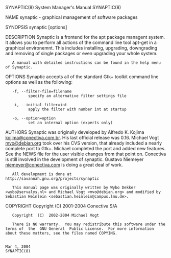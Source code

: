 SYNAPTIC(8)                                                                                                                                     System Manager's Manual                                                                                                                                     SYNAPTIC(8)

NAME
       synaptic - graphical management of software packages

SYNOPSIS
       synaptic [options]

DESCRIPTION
       Synaptic is a frontend for the apt package managent system.  It allows you to perform all actions of the command line tool apt-get in a graphical environemnt. This includes installing, upgrading, downgrading  and removing of single packages or even upgrading your whole system.

       A manual with detailed instructions can be found in the help menu of Synaptic.

OPTIONS
       Synaptic accepts all of the standard Gtk+ toolkit command line options as well as the following:

       -f, --filter-file=filename
              specify an alternative filter settings file

       -i, --initial-filter=int
              apply the filter with number int at startup

       -o, --option=option
              set an internal option (experts only)

AUTHORS
       Synaptic  was  originally  developed by Alfredo K. Kojima <kojima@conectiva.com.br>. His last official release was 0.16. Michael Vogt <mvo@debian.org> took over his CVS version, that already included a nearly complete port to Gtk+. Michael completed the port and added new features. See the NEWS file for
       the user visible changes from that point on. Conectiva is still involved in the development of synaptic. Gustavo Niemeyer <niemeyer@conectiva.com> is doing a great deal of work.

       All development is done at http://savannah.gnu.org/projects/synaptic

       This manual page was originally written by Wybo Dekker <wybo@servalys.nl> and Michael Vogt <mvo@debian.org> and modified by Sebastian Heinlein <sebastian.heinlein@campus.lmu.de>.

COPYRIGHT
       Copyright  (C)  2001-2004 Conectiva S/A

       Copyright  (C)  2002-2004 Michael Vogt

       There is NO warranty.  You may redistribute this software under the terms of  the  GNU General  Public License.  For more information about these matters, see the files named COPYING.

                                                                                                                                                      Mar 4, 2004                                                                                                                                           SYNAPTIC(8)
